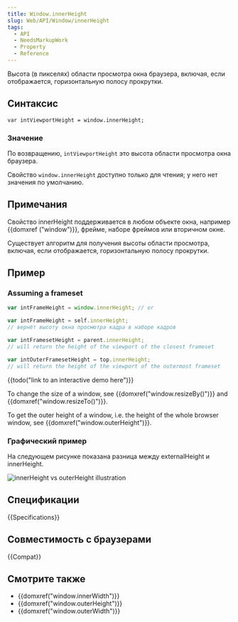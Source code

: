 ```yaml
---
title: Window.innerHeight
slug: Web/API/Window/innerHeight
tags:
  - API
  - NeedsMarkupWork
  - Property
  - Reference
---
```


Высота (в пикселях) области просмотра окна браузера, включая, если отображается, горизонтальную полосу прокрутки.

## Синтаксис

```
var intViewportHeight = window.innerHeight;
```

### Значение

По возвращению, `intViewportHeight` это высота области просмотра окна браузера.

Свойство `window.innerHeight` доступно только для чтения; у него нет значения по умолчанию.

## Примечания

Свойство innerHeight поддерживается в любом объекте окна, например {{domxref ("window")}}, фрейме, наборе фреймов или вторичном окне.

Существует алгоритм для получения высоты области просмотра, включая, если отображается, горизонтальную полосу прокрутки.

## Пример

### Assuming a frameset

```js
var intFrameHeight = window.innerHeight; // or

var intFrameHeight = self.innerHeight;
// вернёт высоту окна просмотра кадра в наборе кадров

var intFramesetHeight = parent.innerHeight;
// will return the height of the viewport of the closest frameset

var intOuterFramesetHeight = top.innerHeight;
// will return the height of the viewport of the outermost frameset
```

{{todo("link to an interactive demo here")}}

To change the size of a window, see {{domxref("window.resizeBy()")}} and {{domxref("window.resizeTo()")}}.

To get the outer height of a window, i.e. the height of the whole browser window, see {{domxref("window.outerHeight")}}.

### Графический пример

На следующем рисунке показана разница между externalHeight и innerHeight.

![innerHeight vs outerHeight illustration](/@api/deki/files/213/=FirefoxInnerVsOuterHeight2.png)

## Спецификации

{{Specifications}}

## Совместимость с браузерами

{{Compat}}

## Смотрите также

- {{domxref("window.innerWidth")}}
- {{domxref("window.outerHeight")}}
- {{domxref("window.outerWidth")}}
